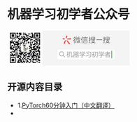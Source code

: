 

# 机器学习初学者公众号

![公众号](images/gongzhong.jpg)





## 开源内容目录



* 1.[PyTorch60分钟入门（中文翻译）](PyTorch_beginner/)
* 

